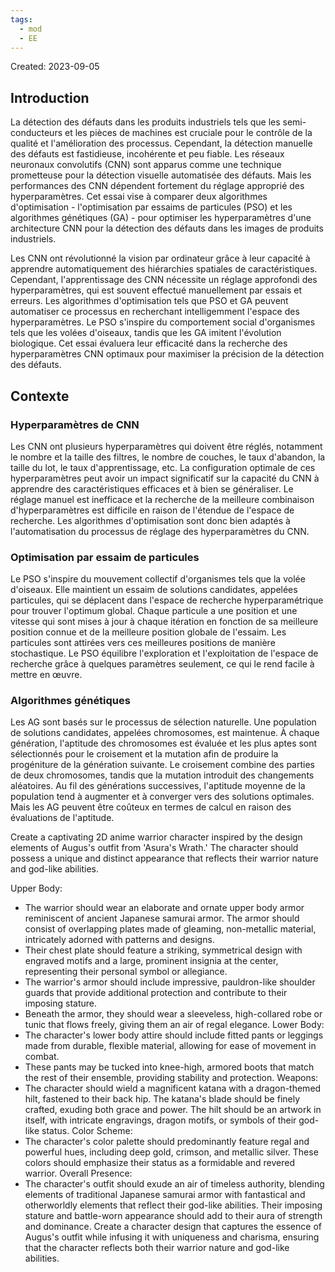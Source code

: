 ```yaml
---
tags:
  - mod
  - EE
---
```

Created: 2023-09-05

## Introduction

La détection des défauts dans les produits industriels tels que les semi-conducteurs et les pièces de machines est cruciale pour le contrôle de la qualité et l'amélioration des processus. Cependant, la détection manuelle des défauts est fastidieuse, incohérente et peu fiable. Les réseaux neuronaux convolutifs (CNN) sont apparus comme une technique prometteuse pour la détection visuelle automatisée des défauts. Mais les performances des CNN dépendent fortement du réglage approprié des hyperparamètres. Cet essai vise à comparer deux algorithmes d'optimisation - l'optimisation par essaims de particules (PSO) et les algorithmes génétiques (GA) - pour optimiser les hyperparamètres d'une architecture CNN pour la détection des défauts dans les images de produits industriels.

Les CNN ont révolutionné la vision par ordinateur grâce à leur capacité à apprendre automatiquement des hiérarchies spatiales de caractéristiques. Cependant, l'apprentissage des CNN nécessite un réglage approfondi des hyperparamètres, qui est souvent effectué manuellement par essais et erreurs. Les algorithmes d'optimisation tels que PSO et GA peuvent automatiser ce processus en recherchant intelligemment l'espace des hyperparamètres. Le PSO s'inspire du comportement social d'organismes tels que les volées d'oiseaux, tandis que les GA imitent l'évolution biologique. Cet essai évaluera leur efficacité dans la recherche des hyperparamètres CNN optimaux pour maximiser la précision de la détection des défauts.

## Contexte

### Hyperparamètres de CNN

Les CNN ont plusieurs hyperparamètres qui doivent être réglés, notamment le nombre et la taille des filtres, le nombre de couches, le taux d'abandon, la taille du lot, le taux d'apprentissage, etc. La configuration optimale de ces hyperparamètres peut avoir un impact significatif sur la capacité du CNN à apprendre des caractéristiques efficaces et à bien se généraliser. Le réglage manuel est inefficace et la recherche de la meilleure combinaison d'hyperparamètres est difficile en raison de l'étendue de l'espace de recherche. Les algorithmes d'optimisation sont donc bien adaptés à l'automatisation du processus de réglage des hyperparamètres du CNN.
### Optimisation par essaim de particules

Le PSO s'inspire du mouvement collectif d'organismes tels que la volée d'oiseaux. Elle maintient un essaim de solutions candidates, appelées particules, qui se déplacent dans l'espace de recherche hyperparamétrique pour trouver l'optimum global. Chaque particule a une position et une vitesse qui sont mises à jour à chaque itération en fonction de sa meilleure position connue et de la meilleure position globale de l'essaim. Les particules sont attirées vers ces meilleures positions de manière stochastique. Le PSO équilibre l'exploration et l'exploitation de l'espace de recherche grâce à quelques paramètres seulement, ce qui le rend facile à mettre en œuvre.
### Algorithmes génétiques

Les AG sont basés sur le processus de sélection naturelle. Une population de solutions candidates, appelées chromosomes, est maintenue. À chaque génération, l'aptitude des chromosomes est évaluée et les plus aptes sont sélectionnés pour le croisement et la mutation afin de produire la progéniture de la génération suivante. Le croisement combine des parties de deux chromosomes, tandis que la mutation introduit des changements aléatoires. Au fil des générations successives, l'aptitude moyenne de la population tend à augmenter et à converger vers des solutions optimales. Mais les AG peuvent être coûteux en termes de calcul en raison des évaluations de l'aptitude.

Create a captivating 2D anime warrior character inspired by the design elements of Augus's outfit from 'Asura's Wrath.' The character should possess a unique and distinct appearance that reflects their warrior nature and god-like abilities.

Upper Body:

- The warrior should wear an elaborate and ornate upper body armor reminiscent of ancient Japanese samurai armor. The armor should consist of overlapping plates made of gleaming, non-metallic material, intricately adorned with patterns and designs.
- Their chest plate should feature a striking, symmetrical design with engraved motifs and a large, prominent insignia at the center, representing their personal symbol or allegiance.
- The warrior's armor should include impressive, pauldron-like shoulder guards that provide additional protection and contribute to their imposing stature.
- Beneath the armor, they should wear a sleeveless, high-collared robe or tunic that flows freely, giving them an air of regal elegance.
Lower Body:
- The character's lower body attire should include fitted pants or leggings made from durable, flexible material, allowing for ease of movement in combat.
- These pants may be tucked into knee-high, armored boots that match the rest of their ensemble, providing stability and protection.
Weapons:
- The character should wield a magnificent katana with a dragon-themed hilt, fastened to their back hip. The katana's blade should be finely crafted, exuding both grace and power. The hilt should be an artwork in itself, with intricate engravings, dragon motifs, or symbols of their god-like status.
Color Scheme:
- The character's color palette should predominantly feature regal and powerful hues, including deep gold, crimson, and metallic silver. These colors should emphasize their status as a formidable and revered warrior.
Overall Presence:
- The character's outfit should exude an air of timeless authority, blending elements of traditional Japanese samurai armor with fantastical and otherworldly elements that reflect their god-like abilities. Their imposing stature and battle-worn appearance should add to their aura of strength and dominance.
Create a character design that captures the essence of Augus's outfit while infusing it with uniqueness and charisma, ensuring that the character reflects both their warrior nature and god-like abilities.
